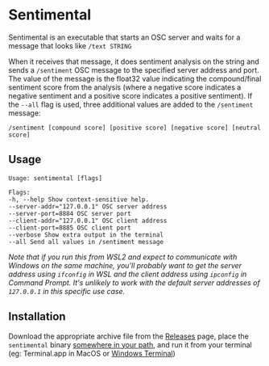 # Sentimental

Sentimental is an executable that starts an OSC server and waits for a message that looks like `/text STRING`

When it receives that message, it does sentiment analysis on the string and sends a `/sentiment` OSC message to the
specified server address and port. The value of the message is the float32 value indicating the compound/final
sentiment score from the analysis (where a negative score indicates a negative sentiment and a positive score indicates
a positive sentiment). If the `--all` flag is used, three additional values are added to the `/sentiment` message:

```
/sentiment [compound score] [positive score] [negative score] [neutral score]
```

## Usage

```
Usage: sentimental [flags]

Flags:
-h, --help Show context-sensitive help.
--server-addr="127.0.0.1" OSC server address
--server-port=8884 OSC server port
--client-addr="127.0.0.1" OSC client address
--client-port=8885 OSC client port
--verbose Show extra output in the terminal
--all Send all values in /sentiment message
```

*Note that if you run this from WSL2 and expect to communicate with Windows on the same machine, you'll probably want to
get the server address using `ifconfig` in WSL and the client address using `ipconfig` in Command Prompt. It's unlikely to
work with the default server addresses of `127.0.0.1` in this specific use case.*

## Installation

Download the appropriate archive file from the [Releases](https://github.com/rahji/sentimental/releases/latest)
page, place the `sentimental` binary [somewhere in your path](https://zwbetz.com/how-to-add-a-binary-to-your-path-on-macos-linux-windows/),
and run it from your terminal (eg: Terminal.app in MacOS or [Windows Terminal](https://apps.microsoft.com/store/detail/windows-terminal/9N0DX20HK701?hl=en-us&gl=us&rtc=1))

```
```
